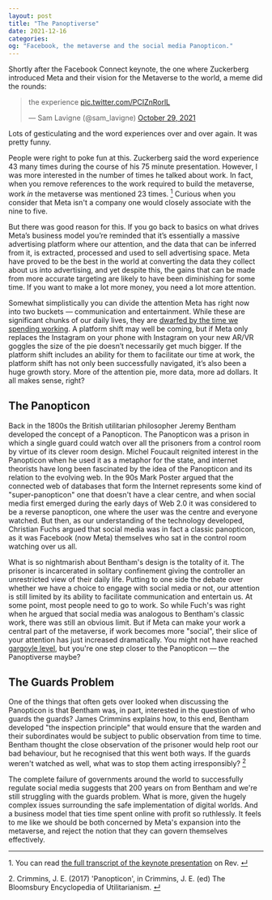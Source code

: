 ```yaml
---
layout: post
title: "The Panoptiverse"
date: 2021-12-16
categories:
og: "Facebook, the metaverse and the social media Panopticon."
---
```

Shortly after the Facebook Connect keynote, the one where Zuckerberg introduced Meta and their vision for the Metaverse to the world, a meme did the rounds:

<blockquote class="twitter-tweet"><p lang="en" dir="ltr">the experience <a href="https://t.co/PCIZnRorlL">pic.twitter.com/PCIZnRorlL</a></p>&mdash; Sam Lavigne (@sam_lavigne) <a href="https://twitter.com/sam_lavigne/status/1453891385631944704?ref_src=twsrc%5Etfw">October 29, 2021</a></blockquote> <script async src="https://platform.twitter.com/widgets.js" charset="utf-8"></script>

Lots of gesticulating and the word experiences over and over again. It was pretty funny.

People were right to poke fun at this. Zuckerberg said the word experience 43 many times during the course of his 75 minute presentation. However, I was more interested in the number of times he talked about work. In fact, when you remove references to the work required to build the metaverse, work _in_ the metaverse was mentioned 23 times. <a id="ref1" href="#ftn1"><sup>1</sup></a> Curious when you consider that Meta isn't a company one would closely associate with the nine to five.

But there was good reason for this. If you go back to basics on what drives Meta’s business model you’re reminded that it’s essentially a massive advertising platform where our attention, and the data that can be inferred from it, is extracted, processed and used to sell advertising space. Meta have proved to be the best in the world at converting the data they collect about us into advertising, and yet despite this, the gains that can be made from more accurate targeting are likely to have been diminishing for some time. If you want to make a lot more money, you need a lot more attention.

Somewhat simplistically you can divide the attention Meta has right now into two buckets — communication and entertainment. While these are significant chunks of our daily lives, they are [dwarfed by the time we spending working](https://ourworldindata.org/time-use-living-conditions). A platform shift may well be coming, but if Meta only replaces the Instagram on your phone with Instagram on your new AR/VR goggles the size of the pie doesn’t necessarily get much bigger. If the platform shift includes an ability for them to facilitate our time at work, the platform shift has not only been successfully navigated, it’s also been a huge growth story. More of the attention pie, more data, more ad dollars. It all makes sense, right?

## The Panopticon

Back in the 1800s the British utilitarian philosopher Jeremy Bentham developed the concept of a Panopticon. The Panopticon was a prison in which a single guard could watch over all the prisoners from a control room by virtue of its clever room design. Michel Foucault reignited interest in the Panopticon when he used it as a metaphor for the state, and internet theorists have long been fascinated by the idea of the Panopticon and its relation to the evolving web. In the 90s Mark Poster argued that the connected web of databases that form the Internet represents some kind of "super-panopticon" one that doesn't have a clear centre, and when social media first emerged during the early days of Web 2.0 it was considered to be a reverse panopticon, one where the user was the centre and everyone watched. But then, as our understanding of the technology developed, Christian Fuchs argued that social media was in fact a classic panopticon, as it was Facebook (now Meta) themselves who sat in the control room watching over us all.

What is so nightmarish about Bentham's design is the totality of it. The prisoner is incarcerated in solitary confinement giving the controller an unrestricted view of their daily life. Putting to one side the debate over whether we have a choice to engage with social media or not, our attention is still limited by its ability to facilitate communication and entertain us. At some point, most people need to go to work. So while Fuch's was right when he argued that social media was analogous to Bentham's classic work, there was still an obvious limit. But if Meta can make your work a central part of the metaverse, if work becomes more "social", their slice of your attention has just increased dramatically. You might not have reached [gargoyle level](https://marksarney.com/2012/08/15/10-signs-that-snow-crashs-gargoyles-already-exist/), but you're one step closer to the Panopticon — the Panoptiverse maybe?

## The Guards Problem

One of the things that often gets over looked when discussing the Panopticon is that Bentham was, in part, interested in the question of who guards the guards? James Crimmins explains how, to this end, Bentham developed "the inspection principle" that would ensure that the warden and their subordinates would be subject to public observation from time to time. Bentham thought the close observation of the prisoner would help root our bad behaviour, but he recognised that this went both ways. If the guards weren't watched as well, what was to stop them acting irresponsibly? <a id="ref2" href="#ftn2"><sup>2</sup></a>

The complete failure of governments around the world to successfully regulate social media suggests that 200 years on from Bentham and we're still struggling with the guards problem. What is more, given the hugely complex issues surrounding the safe implementation of digital worlds. And a business model that ties time spent online with profit so ruthlessly. It feels to me like we should be both concerned by Meta's expansion into the metaverse, and reject the notion that they can govern themselves effectively.

---

<p id="ftn1">1. You can read <a href="https://www.rev.com/blog/transcripts/meta-facebook-connect-2021-metaverse-event-transcript">the full transcript of the keynote presentation</a> on Rev. <a href="#ref1">↵</a>

<p id="ftn2">2. Crimmins, J. E. (2017) 'Panopticon', in Crimmins, J. E. (ed) The Bloomsbury Encyclopedia of Utilitarianism.
 <a href="#ref2">↵</a>
